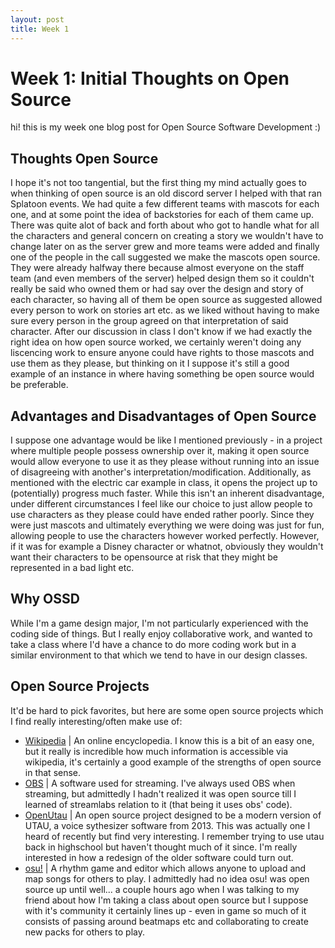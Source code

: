 ```yaml
---
layout: post
title: Week 1
---
```

# Week 1: Initial Thoughts on Open Source
hi! this is my week one blog post for Open Source Software Development :)

## Thoughts Open Source
I hope it's not too tangential, but the first thing my mind actually goes to when thinking of open source is an old discord server I helped with that ran Splatoon events. We had quite a few different teams with mascots for each one, and at some point the idea of backstories for each of them came up. There was quite alot of back and forth about who got to handle what for all the characters and general concern on creating a story we wouldn't have to change later on as the server grew and more teams were added and finally one of the people in the call suggested we make the mascots open source. They were already halfway there because almost everyone on the staff team (and even members of the server) helped design them so it couldn't really be said who owned them or had say over the design and story of each character, so having all of them be open source as suggested allowed every person to work on stories art etc. as we liked without having to make sure every person in the group agreed on that interpretation of said character. 
After our discussion in class I don't know if we had exactly the right idea on how open source worked, we certainly weren't doing any liscencing work to ensure anyone could have rights to those mascots and use them as they please, but thinking on it I suppose it's still a good example of an instance in where having something be open source would be preferable.

## Advantages and Disadvantages of Open Source
I suppose one advantage would be like I mentioned previously - in a project where multiple people possess ownership over it, making it open source would allow everyone to use it as they please without running into an issue of disagreeing with another's interpretation/modification. Additionally, as mentioned with the electric car example in class, it opens the project up to (potentially) progress much faster. 
While this isn't an inherent disadvantage, under different circumstances I feel like our choice to just allow people to use characters as they please could have ended rather poorly. Since they were just mascots and ultimately everything we were doing was just for fun, allowing people to use the characters however worked perfectly. However, if it was for example a Disney character or whatnot, obviously they wouldn't want their characters to be opensource at risk that they might be represented in a bad light etc.

## Why OSSD
While I'm a game design major, I'm not particularly experienced with the coding side of things. But I really enjoy collaborative work, and wanted to take a class where I'd have a chance to do more coding work but in a similar environment to that which we tend to have in our design classes.

## Open Source Projects
It'd be hard to pick favorites, but here are some open source projects which I find really interesting/often make use of:
* [Wikipedia](https://en.wikipedia.org/wiki/Main_Page) | 
    An online encyclopedia.
    I know this is a bit of an easy one, but it really is incredible how much information is accessible via wikipedia, it's certainly a good example of the strengths of open source in that sense.
* [OBS](https://obsproject.com/) | 
    A software used for streaming.
    I've always used OBS when streaming, but admittedly I hadn't realized it was open source till I learned of streamlabs relation to it (that being it uses obs' code).
* [OpenUtau](https://github.com/stakira/OpenUtau) | 
    An open source project designed to be a modern version of UTAU, a voice sythesizer software from 2013. 
    This was actually one I heard of recently but find very interesting. I remember trying to use utau back in highschool but haven't thought much of it since. I'm really interested in how a redesign of the older software could turn out.
* [osu!](https://osu.ppy.sh/home) | 
    A rhythm game and editor which allows anyone to upload and map songs for others to play.
    I admittedly had no idea osu! was open source up until well... a couple hours ago when I was talking to my friend about how I'm taking a class about open source but I suppose with it's community it certainly lines up - even in game so much of it consists of passing around beatmaps etc and collaborating to create new packs for others to play.